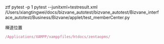 ztf pytest -p 1 pytest --junitxml=testresult.xml /Users/xiangtingwei/docs/bizvane_autotest/bizvane_autotest/Bizvane_interface_autotest/Business/Bizvane/applet/test_memberCenter.py 



禅道位置

```js
/Applications/XAMPP/xamppfiles/htdocs/zentaopms/
```